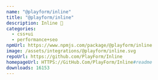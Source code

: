 ```yaml
---
name: "@playform/inline"
title: "@playform/inline"
description: Inline 🦔
categories:
  - css+ui
  - performance+seo
npmUrl: https://www.npmjs.com/package/@playform/inline
image: /assets/integrations/@playform/inline.svg
repoUrl: https://github.com/PlayForm/Inline
homepageUrl: HTTPS://GitHub.Com/PlayForm/Inline#readme
downloads: 16153
---
```

